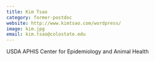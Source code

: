 ```yaml
---
title: Kim Tsao
category: former-postdoc
website: http://www.kimtsao.com/wordpress/
image: kim.jpg
email: kim.tsao@colostate.edu
---
```

USDA APHIS Center for Epidemiology and Animal Health

<!--
I think parasitism is brilliant. I get particularly excited when studying factors driving pathogen transmission among communities, which often include wildlife, vectors, domestic animals, and
# occasionally humans, as well as the consequent effects on pathogen evolution. My approach to exploring these issues has included wildlife trapping, analyzing genetic data, and simulating transmission processes via computer programs. I am currently focused on analyzing a large dataset of cattle shipments and pathogen genetic data to better understand transmission in the context of contact networks.
-->
